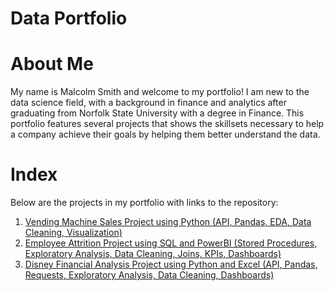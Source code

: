 # Data Portfolio

# About Me
My name is Malcolm Smith and welcome to my portfolio! I am new to the data science field, with a background in finance and analytics after graduating from Norfolk State University with a degree in Finance. This portfolio features several projects that shows the skillsets necessary to help a company achieve their goals by helping them better understand the data. 

# Index
Below are the projects in my portfolio with links to the repository:
1. [Vending Machine Sales Project using Python (API, Pandas, EDA, Data Cleaning, Visualization)](https://github.com/MalcolmQSmith/VendingMachineSales)
2. [Employee Attrition Project using SQL and PowerBI (Stored Procedures, Exploratory Analysis, Data Cleaning, Joins, KPIs, Dashboards)](https://github.com/MalcolmQSmith/EmployeeAttrition)
3. [Disney Financial Analysis Project using Python and Excel (API, Pandas, Requests, Exploratory Analysis, Data Cleaning, Dashboards)](https://github.com/MalcolmQSmith/DisneyFinancialAnalysis)
